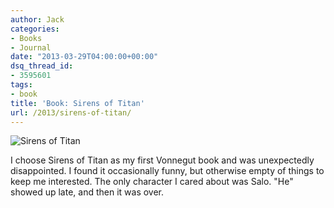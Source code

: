 ```yaml
---
author: Jack
categories:
- Books
- Journal
date: "2013-03-29T04:00:00+00:00"
dsq_thread_id:
- 3595601
tags:
- book
title: 'Book: Sirens of Titan'
url: /2013/sirens-of-titan/
---
```


<aside> <img src="/img/2013/sirens-of-titan-book.jpg" alt="Sirens of Titan" class="postimage" />
  
</aside> 

I choose Sirens of Titan as my first Vonnegut book and was unexpectedly disappointed. I found it occasionally funny, but otherwise empty of things to keep me interested. The only character I cared about was Salo. "He" showed up late, and then it was over.